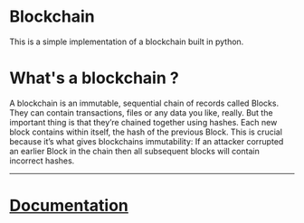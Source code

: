 # Blockchain

This is a simple implementation of a blockchain built in python.

# What's a blockchain ?
A blockchain is an immutable, sequential chain of records called Blocks. They can contain transactions, files or any data you like, really. But the important thing is that they’re chained together using hashes.
Each new block contains within itself, the hash of the previous Block. This is crucial because it’s what gives blockchains immutability: If an attacker corrupted an earlier Block in the chain then all subsequent blocks will contain incorrect hashes.



---

# [Documentation](Docs/documentation.md)
